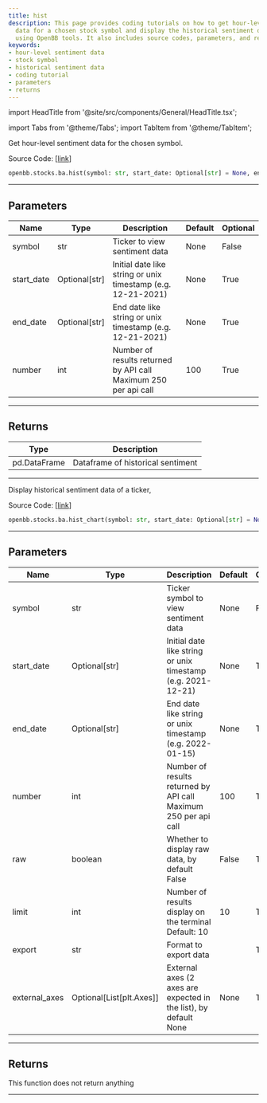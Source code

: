 ```yaml
---
title: hist
description: This page provides coding tutorials on how to get hour-level sentiment
  data for a chosen stock symbol and display the historical sentiment data of a ticker
  using OpenBB tools. It also includes source codes, parameters, and return information.
keywords:
- hour-level sentiment data
- stock symbol
- historical sentiment data
- coding tutorial
- parameters
- returns
---
```


import HeadTitle from '@site/src/components/General/HeadTitle.tsx';

<HeadTitle title="stocks.ba.hist - Reference | OpenBB SDK Docs" />

import Tabs from '@theme/Tabs';
import TabItem from '@theme/TabItem';

<Tabs>
<TabItem value="model" label="Model" default>

Get hour-level sentiment data for the chosen symbol.

Source Code: [[link](https://github.com/OpenBB-finance/OpenBBTerminal/tree/main/openbb_terminal/common/behavioural_analysis/sentimentinvestor_model.py#L19)]

```python
openbb.stocks.ba.hist(symbol: str, start_date: Optional[str] = None, end_date: Optional[str] = None, number: int = 100)
```

---

## Parameters

| Name | Type | Description | Default | Optional |
| ---- | ---- | ----------- | ------- | -------- |
| symbol | str | Ticker to view sentiment data | None | False |
| start_date | Optional[str] | Initial date like string or unix timestamp (e.g. 12-21-2021) | None | True |
| end_date | Optional[str] | End date like string or unix timestamp (e.g. 12-21-2021) | None | True |
| number | int | Number of results returned by API call<br/>Maximum 250 per api call | 100 | True |


---

## Returns

| Type | Description |
| ---- | ----------- |
| pd.DataFrame | Dataframe of historical sentiment |
---

</TabItem>
<TabItem value="view" label="Chart">

Display historical sentiment data of a ticker,

Source Code: [[link](https://github.com/OpenBB-finance/OpenBBTerminal/tree/main/openbb_terminal/common/behavioural_analysis/sentimentinvestor_view.py#L30)]

```python
openbb.stocks.ba.hist_chart(symbol: str, start_date: Optional[str] = None, end_date: Optional[str] = None, number: int = 100, raw: bool = False, limit: int = 10, export: str = "", external_axes: Optional[List[matplotlib.axes._axes.Axes]] = None)
```

---

## Parameters

| Name | Type | Description | Default | Optional |
| ---- | ---- | ----------- | ------- | -------- |
| symbol | str | Ticker symbol to view sentiment data | None | False |
| start_date | Optional[str] | Initial date like string or unix timestamp (e.g. 2021-12-21) | None | True |
| end_date | Optional[str] | End date like string or unix timestamp (e.g. 2022-01-15) | None | True |
| number | int | Number of results returned by API call<br/>Maximum 250 per api call | 100 | True |
| raw | boolean | Whether to display raw data, by default False | False | True |
| limit | int | Number of results display on the terminal<br/>Default: 10 | 10 | True |
| export | str | Format to export data |  | True |
| external_axes | Optional[List[plt.Axes]] | External axes (2 axes are expected in the list), by default None | None | True |


---

## Returns

This function does not return anything

---

</TabItem>
</Tabs>
